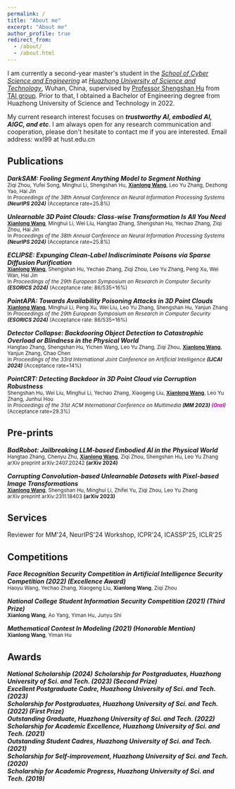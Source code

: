 ```yaml
---
permalink: /
title: "About me"
excerpt: "About me"
author_profile: true
redirect_from: 
  - /about/
  - /about.html
---
```


I am currently a second-year master's student in the _[School of Cyber Science and Engineering](https://cse.hust.edu.cn/)_ at _[Huazhong University of Science and Technology](https://www.hust.edu.cn/)_, Wuhan, China,
supervised by [Professor Shengshan Hu](https://scholar.google.com.hk/citations?user=lkAFwJgAAAAJ&hl=zh-CN&oi=ao) from [TAI group](http://trustai.cse.hust.edu.cn/). Prior to that, I obtained a Bachelor of Engineering degree from Huazhong University of Science and Technology in 2022.

My current research interest focuses on **_trustworthy AI, embodied AI, AIGC, and etc_**. I am always open for any research communication and cooperation, please don't hesitate to contact me if you are interested.
Email address: wxl99 at hust.edu.cn


 

Publications
------
***DarkSAM: Fooling Segment Anything Model to Segment Nothing***   
<small> Ziqi Zhou, Yufei Song, Minghui Li, Shengshan Hu, **<u>Xianlong Wang</u>**, Leo Yu Zhang, Dezhong Yao, Hai Jin   
In _Proceedings of the 38th Annual Conference on Neural Information Processing Systems **(NeurIPS 2024)**_ (Acceptance rate=25.8%) </small>

***Unlearnable 3D Point Clouds: Class-wise Transformation Is All You Need***   
<small> **<u>Xianlong Wang</u>**, Minghui Li, Wei Liu, Hangtao Zhang, Shengshan Hu, Yechao Zhang, Ziqi Zhou, Hai Jin   
In _Proceedings of the 38th Annual Conference on Neural Information Processing Systems **(NeurIPS 2024)**_ (Acceptance rate=25.8%) </small>


***ECLIPSE: Expunging Clean-Label Indiscriminate Poisons via Sparse Diffusion Purification***   
<small> **<u>Xianlong Wang</u>**, Shengshan Hu, Yechao Zhang, Ziqi Zhou, Leo Yu Zhang, Peng Xu, Wei Wan, Hai Jin   
In _Proceedings of the 29th European Symposium on Research in Computer Security **(ESORICS 2024)**_ (Acceptance rate: 86/535=16%)  </small>

***PointAPA: Towards Availability Poisoning Attacks in 3D Point Clouds***   
<small> **<u>Xianlong Wang</u>**, Minghui Li, Peng Xu, Wei Liu, Leo Yu Zhang, Shengshan Hu, Yanjun Zhang   
In _Proceedings of the 29th European Symposium on Research in Computer Security **(ESORICS 2024)**_  (Acceptance rate: 86/535=16%) </small>

***Detector Collapse: Backdooring Object Detection to Catastrophic Overload or Blindness in the Physical World***   
<small> Hangtao Zhang, Shengshan Hu, Yichen Wang, Leo Yu Zhang, Ziqi Zhou, **<u>Xianlong Wang</u>**, Yanjun Zhang, Chao Chen   
In _Proceedings of the 33rd International Joint Conference on Artificial Intelligence **(IJCAI 2024)**_ (Acceptance rate=14%) </small>


***PointCRT: Detecting Backdoor in 3D Point Cloud via Corruption Robustness***   
<small> Shengshan Hu, Wei Liu, Minghui Li, Yechao Zhang, Xiaogeng Liu, **<u>Xianlong Wang</u>**, Leo Yu Zhang, Junhui Hou  
In _Proceedings of the 31st ACM International Conference on Multimedia **(MM 2023) <font color="color: lightblue;"> (Oral) </font>**_ (Acceptance rate=29.3%) </small>


Pre-prints
------
***BadRobot: Jailbreaking LLM-based Embodied AI in the Physical World***  
<small> Hangtao Zhang, Chenyu Zhu, **<u>Xianlong Wang</u>**, Ziqi Zhou, Shengshan Hu, Leo Yu Zhang  
arXiv preprint arXiv:2407.20242 **(arXiv 2024)** </small>



***Corrupting Convolution-based Unlearnable Datasets with Pixel-based Image Transformations***  
<small> **<u>Xianlong Wang</u>**, Shengshan Hu, Minghui Li, Zhifei Yu, Ziqi Zhou, Leo Yu Zhang  
arXiv preprint arXiv:2311.18403 **(arXiv 2023)** </small>


Services
------
Reviewer for MM'24, NeurIPS'24 Workshop, ICPR'24, ICASSP'25, ICLR'25 



Competitions
------
***Face Recognition Security Competition in Artificial Intelligence Security Competition (2022) (Excellence Award)***  
<small> Haoyu Wang, Yechao Zhang, Xiaogeng Liu, **Xianlong Wang**, Ziqi Zhou  </small>

***National College Student Information Security Competition (2021) (Third Prize)***  
<small> **Xianlong Wang**, Ao Yang, Yiman Hu, Junyu Shi  </small>

***Mathematical Contest In Modeling (2021) (Honorable Mention)***  
<small> **Xianlong Wang**, Yiman Hu  </small>


Awards
------
***National Scholarship (2024)***
***Scholarship for Postgraduates, Huazhong University of Sci. and Tech. (2023) (Second Prize)***  
***Excellent Postgraduate Cadre, Huazhong University of Sci. and Tech. (2023)***  
***Scholarship for Postgraduates, Huazhong University of Sci. and Tech. (2022) (First Prize)***  
***Outstanding Graduate, Huazhong University of Sci. and Tech. (2022)***  
***Scholarship for Academic Excellence, Huazhong University of Sci. and Tech. (2021)***  
***Outstanding Student Cadres, Huazhong University of Sci. and Tech. (2021)***  
***Scholarship for Self-improvement, Huazhong University of Sci. and Tech. (2020)***  
***Scholarship for Academic Progress, Huazhong University of Sci. and Tech. (2019)***   













